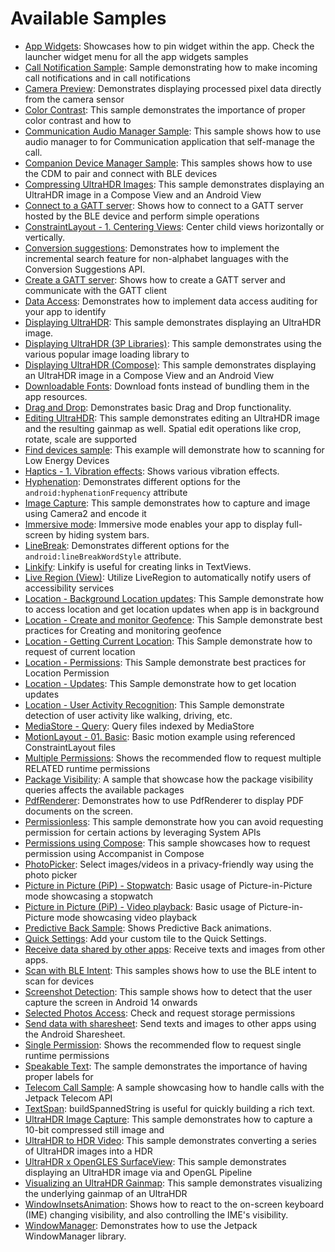 # Available Samples

- [App Widgets](C:\Jordi\TestAndroid\platform-samples\samples\user-interface\appwidgets\src\main\java\com\example\platform\ui\appwidgets\AppWidgets.kt):
Showcases how to pin widget within the app. Check the launcher widget menu for all the app widgets samples
- [Call Notification Sample](C:\Jordi\TestAndroid\platform-samples\samples\connectivity\callnotification\src\main\java\com\example\platform\connectivity\callnotification\CallNotificationSample.kt):
Sample demonstrating how to make incoming call notifications and in call notifications
- [Camera Preview](C:\Jordi\TestAndroid\platform-samples\samples\camera\camera2\src\main\java\com\example\platform\camera\preview\Camera2Preview.kt):
Demonstrates displaying processed pixel data directly from the camera sensor 
- [Color Contrast](C:\Jordi\TestAndroid\platform-samples\samples\accessibility\src\main\java\com\example\platform\accessibility\ColorContrast.kt):
This sample demonstrates the importance of proper color contrast and how to 
- [Communication Audio Manager Sample](C:\Jordi\TestAndroid\platform-samples\samples\connectivity\audio\src\main\java\com\example\platform\connectivity\audio\AudioCommsSample.kt):
This sample shows how to use audio manager to for Communication application that self-manage the call.
- [Companion Device Manager Sample](C:\Jordi\TestAndroid\platform-samples\samples\connectivity\bluetooth\companion\src\main\java\com\example\platform\connectivity\bluetooth\cdm\CompanionDeviceManagerSample.kt):
This samples shows how to use the CDM to pair and connect with BLE devices
- [Compressing UltraHDR Images](C:\Jordi\TestAndroid\platform-samples\samples\graphics\ultrahdr\src\main\java\com\example\platform\graphics\ultrahdr\display\CompressingUltraHDRImages.kt):
This sample demonstrates displaying an UltraHDR image in a Compose View and an Android View
- [Connect to a GATT server](C:\Jordi\TestAndroid\platform-samples\samples\connectivity\bluetooth\ble\src\main\java\com\example\platform\connectivity\bluetooth\ble\ConnectGATTSample.kt):
Shows how to connect to a GATT server hosted by the BLE device and perform simple operations
- [ConstraintLayout - 1. Centering Views](C:\Jordi\TestAndroid\platform-samples\samples\user-interface\constraintlayout\src\main\java\com\example\platform\ui\constraintlayout\ConstraintLayout.kt):
Center child views horizontally or vertically.
- [Conversion suggestions](C:\Jordi\TestAndroid\platform-samples\samples\user-interface\text\src\main\java\com\example\platform\ui\text\ConversionSuggestions.kt):
Demonstrates how to implement the incremental search feature for non-alphabet languages with the Conversion Suggestions API.
- [Create a GATT server](C:\Jordi\TestAndroid\platform-samples\samples\connectivity\bluetooth\ble\src\main\java\com\example\platform\connectivity\bluetooth\ble\server\GATTServerSample.kt):
Shows how to create a GATT server and communicate with the GATT client
- [Data Access](C:\Jordi\TestAndroid\platform-samples\samples\privacy\transparency\src\main\java\com\example\platform\privacy\transparency\DataAccess.kt):
Demonstrates how to implement data access auditing for your app to identify 
- [Displaying UltraHDR](C:\Jordi\TestAndroid\platform-samples\samples\graphics\ultrahdr\src\main\java\com\example\platform\graphics\ultrahdr\display\DisplayingUltraHDR.kt):
This sample demonstrates displaying an UltraHDR image.
- [Displaying UltraHDR (3P Libraries)](C:\Jordi\TestAndroid\platform-samples\samples\graphics\ultrahdr\src\main\java\com\example\platform\graphics\ultrahdr\display\DisplayingUltraHDRUsing3PLibrary.kt):
This sample demonstrates using the various popular image loading library to
- [Displaying UltraHDR (Compose)](C:\Jordi\TestAndroid\platform-samples\samples\graphics\ultrahdr\src\main\java\com\example\platform\graphics\ultrahdr\display\DisplayUltraHDRScreen.kt):
This sample demonstrates displaying an UltraHDR image in a Compose View and an Android View
- [Downloadable Fonts](C:\Jordi\TestAndroid\platform-samples\samples\user-interface\text\src\main\java\com\example\platform\ui\text\DownloadableFonts.kt):
Download fonts instead of bundling them in the app resources.
- [Drag and Drop](C:\Jordi\TestAndroid\platform-samples\samples\user-interface\draganddrop\src\main\java\com\example\platform\ui\draganddrop\DragAndDrop.kt):
Demonstrates basic Drag and Drop functionality.
- [Editing UltraHDR](C:\Jordi\TestAndroid\platform-samples\samples\graphics\ultrahdr\src\main\java\com\example\platform\graphics\ultrahdr\edit\EditingUltraHDR.kt):
This sample demonstrates editing an UltraHDR image and the resulting gainmap as well. Spatial edit operations like crop, rotate, scale are supported
- [Find devices sample](C:\Jordi\TestAndroid\platform-samples\samples\connectivity\bluetooth\ble\src\main\java\com\example\platform\connectivity\bluetooth\ble\FindBLEDevicesSample.kt):
This example will demonstrate how to scanning for Low Energy Devices
- [Haptics - 1. Vibration effects](C:\Jordi\TestAndroid\platform-samples\samples\user-interface\haptics\src\main\java\com\example\platform\ui\haptics\Haptics.kt):
Shows various vibration effects.
- [Hyphenation](C:\Jordi\TestAndroid\platform-samples\samples\user-interface\text\src\main\java\com\example\platform\ui\text\Hyphenation.kt):
Demonstrates different options for the `android:hyphenationFrequency` attribute
- [Image Capture](C:\Jordi\TestAndroid\platform-samples\samples\camera\camera2\src\main\java\com\example\platform\camera\imagecapture\Camera2ImageCapture.kt):
This sample demonstrates how to capture and image using Camera2 and encode it 
- [Immersive mode](C:\Jordi\TestAndroid\platform-samples\samples\user-interface\window-insets\src\main\java\com\example\platform\ui\insets\ImmersiveMode.kt):
Immersive mode enables your app to display full-screen by hiding system bars.
- [LineBreak](C:\Jordi\TestAndroid\platform-samples\samples\user-interface\text\src\main\java\com\example\platform\ui\text\LineBreak.kt):
Demonstrates different options for the `android:lineBreakWordStyle` attribute.
- [Linkify](C:\Jordi\TestAndroid\platform-samples\samples\user-interface\text\src\main\java\com\example\platform\ui\text\Linkify.kt):
Linkify is useful for creating links in TextViews.
- [Live Region (View)](C:\Jordi\TestAndroid\platform-samples\samples\accessibility\src\main\java\com\example\platform\accessibility\LiveRegionView.kt):
Utilize LiveRegion to automatically notify users of accessibility services
- [Location - Background Location updates](C:\Jordi\TestAndroid\platform-samples\samples\location\src\main\java\com\example\platform\location\bglocationaccess\BgLocationAccessScreen.kt):
This Sample demonstrate how to access location and get location updates when app is in background
- [Location - Create and monitor Geofence](C:\Jordi\TestAndroid\platform-samples\samples\location\src\main\java\com\example\platform\location\geofencing\GeofencingScreen.kt):
This Sample demonstrate best practices for Creating and monitoring geofence
- [Location - Getting Current Location](C:\Jordi\TestAndroid\platform-samples\samples\location\src\main\java\com\example\platform\location\currentLocation\CurrentLocationScreen.kt):
This Sample demonstrate how to request of current location
- [Location - Permissions](C:\Jordi\TestAndroid\platform-samples\samples\location\src\main\java\com\example\platform\location\permission\LocationPermissionsScreen.kt):
This Sample demonstrate best practices for Location Permission
- [Location - Updates](C:\Jordi\TestAndroid\platform-samples\samples\location\src\main\java\com\example\platform\location\locationupdates\LocationUpdatesScreen.kt):
This Sample demonstrate how to get location updates
- [Location - User Activity Recognition](C:\Jordi\TestAndroid\platform-samples\samples\location\src\main\java\com\example\platform\location\useractivityrecog\UserActivityRecognitionScreen.kt):
This Sample demonstrate detection of user activity like walking, driving, etc.
- [MediaStore - Query](C:\Jordi\TestAndroid\platform-samples\samples\storage\src\main\java\com\example\platform\storage\mediastore\MediaStoreQuery.kt):
Query files indexed by MediaStore
- [MotionLayout - 01. Basic](C:\Jordi\TestAndroid\platform-samples\samples\user-interface\constraintlayout\src\main\java\com\example\platform\ui\constraintlayout\MotionLayout.kt):
Basic motion example using referenced ConstraintLayout files
- [Multiple Permissions](C:\Jordi\TestAndroid\platform-samples\samples\privacy\permissions\src\main\java\com\example\platform\privacy\permissions\MultiplePermissions.kt):
Shows the recommended flow to request multiple RELATED runtime permissions
- [Package Visibility](C:\Jordi\TestAndroid\platform-samples\samples\privacy\data\src\main\java\com\example\platform\privacy\data\PackageVisibility.kt):
A sample that showcase how the package visibility queries affects the available packages
- [PdfRenderer](C:\Jordi\TestAndroid\platform-samples\samples\graphics\pdf\src\main\java\com\example\platform\graphics\pdf\PdfRenderer.kt):
Demonstrates how to use PdfRenderer to display PDF documents on the screen.
- [Permissionless](C:\Jordi\TestAndroid\platform-samples\samples\privacy\permissions\src\main\java\com\example\platform\privacy\permissions\Permissionless.kt):
This sample demonstrate how you can avoid requesting permission for certain actions by leveraging System APIs
- [Permissions using Compose](C:\Jordi\TestAndroid\platform-samples\samples\privacy\permissions\src\main\java\com\example\platform\privacy\permissions\ComposePermissions.kt):
This sample showcases how to request permission using Accompanist in Compose
- [PhotoPicker](C:\Jordi\TestAndroid\platform-samples\samples\storage\src\main\java\com\example\platform\storage\photopicker\PhotoPicker.kt):
Select images/videos in a privacy-friendly way using the photo picker
- [Picture in Picture (PiP) - Stopwatch](C:\Jordi\TestAndroid\platform-samples\samples\user-interface\picture-in-picture\src\main\java\com\example\android\pip\PiPSampleActivity.kt):
Basic usage of Picture-in-Picture mode showcasing a stopwatch
- [Picture in Picture (PiP) - Video playback](C:\Jordi\TestAndroid\platform-samples\samples\user-interface\picture-in-picture\src\main\java\com\example\android\pip\PiPMovieActivity.kt):
Basic usage of Picture-in-Picture mode showcasing video playback
- [Predictive Back Sample](C:\Jordi\TestAndroid\platform-samples\samples\user-interface\predictiveback\src\main\java\com\example\platform\ui\predictiveback\PBHostingActivity.kt):
Shows Predictive Back animations.
- [Quick Settings](C:\Jordi\TestAndroid\platform-samples\samples\user-interface\quicksettings\src\main\java\com\example\platform\ui\quicksettings\QuickSettings.kt):
Add your custom tile to the Quick Settings.
- [Receive data shared by other apps](C:\Jordi\TestAndroid\platform-samples\samples\user-interface\share\src\main\java\com\example\platform\ui\share\receiver\ShareReceiverActivity.kt):
Receive texts and images from other apps.
- [Scan with BLE Intent](C:\Jordi\TestAndroid\platform-samples\samples\connectivity\bluetooth\ble\src\main\java\com\example\platform\connectivity\bluetooth\ble\BLEScanIntentSample.kt):
This samples shows how to use the BLE intent to scan for devices
- [Screenshot Detection](C:\Jordi\TestAndroid\platform-samples\samples\privacy\transparency\src\main\java\com\example\platform\privacy\transparency\ScreenshotDetection.kt):
This sample shows how to detect that the user capture the screen in Android 14 onwards
- [Selected Photos Access](C:\Jordi\TestAndroid\platform-samples\samples\storage\src\main\java\com\example\platform\storage\mediastore\SelectedPhotosAccess.kt):
Check and request storage permissions
- [Send data with sharesheet](C:\Jordi\TestAndroid\platform-samples\samples\user-interface\share\src\main\java\com\example\platform\ui\share\sender\ShareSender.kt):
Send texts and images to other apps using the Android Sharesheet.
- [Single Permission](C:\Jordi\TestAndroid\platform-samples\samples\privacy\permissions\src\main\java\com\example\platform\privacy\permissions\SinglePermission.kt):
Shows the recommended flow to request single runtime permissions
- [Speakable Text](C:\Jordi\TestAndroid\platform-samples\samples\accessibility\src\main\java\com\example\platform\accessibility\SpeakableText.kt):
The sample demonstrates the importance of having proper labels for
- [Telecom Call Sample](C:\Jordi\TestAndroid\platform-samples\samples\connectivity\telecom\src\main\java\com\example\platform\connectivity\telecom\TelecomCallSample.kt):
A sample showcasing how to handle calls with the Jetpack Telecom API
- [TextSpan](C:\Jordi\TestAndroid\platform-samples\samples\user-interface\text\src\main\java\com\example\platform\ui\text\TextSpan.kt):
buildSpannedString is useful for quickly building a rich text.
- [UltraHDR Image Capture](C:\Jordi\TestAndroid\platform-samples\samples\camera\camera2\src\main\java\com\example\platform\camera\imagecapture\Camera2UltraHDRCapture.kt):
This sample demonstrates how to capture a 10-bit compressed still image and 
- [UltraHDR to HDR Video](C:\Jordi\TestAndroid\platform-samples\samples\media\ultrahdr\src\main\java\com\example\platform\media\ultrahdr\video\UltraHDRToHDRVideo.kt):
This sample demonstrates converting a series of UltraHDR images into a HDR 
- [UltraHDR x OpenGLES SurfaceView](C:\Jordi\TestAndroid\platform-samples\samples\graphics\ultrahdr\src\main\java\com\example\platform\graphics\ultrahdr\opengl\UltraHDRWithOpenGL.kt):
This sample demonstrates displaying an UltraHDR image via and OpenGL Pipeline 
- [Visualizing an UltraHDR Gainmap](C:\Jordi\TestAndroid\platform-samples\samples\graphics\ultrahdr\src\main\java\com\example\platform\graphics\ultrahdr\display\VisualizingAnUltraHDRGainmap.kt):
This sample demonstrates visualizing the underlying gainmap of an UltraHDR 
- [WindowInsetsAnimation](C:\Jordi\TestAndroid\platform-samples\samples\user-interface\window-insets\src\main\java\com\example\platform\ui\insets\WindowInsetsAnimation.kt):
Shows how to react to the on-screen keyboard (IME) changing visibility, and also controlling the IME's visibility.
- [WindowManager](C:\Jordi\TestAndroid\platform-samples\samples\user-interface\windowmanager\src\main\java\com\example\platform\ui\windowmanager\demos\WindowDemosActivity.kt):
Demonstrates how to use the Jetpack WindowManager library.
